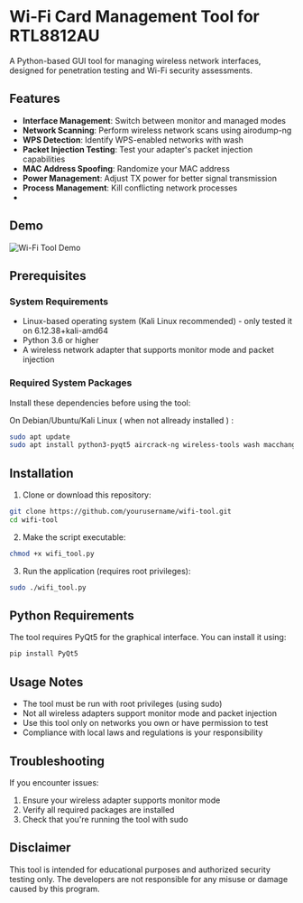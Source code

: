 # Wi-Fi Card Management Tool for RTL8812AU

A Python-based GUI tool for managing wireless network interfaces, designed for penetration testing and Wi-Fi security assessments.

## Features

- **Interface Management**: Switch between monitor and managed modes
- **Network Scanning**: Perform wireless network scans using airodump-ng
- **WPS Detection**: Identify WPS-enabled networks with wash
- **Packet Injection Testing**: Test your adapter's packet injection capabilities
- **MAC Address Spoofing**: Randomize your MAC address
- **Power Management**: Adjust TX power for better signal transmission
- **Process Management**: Kill conflicting network processes
- 
## Demo

![Wi-Fi Tool Demo](media/demo.gif)
## Prerequisites

### System Requirements
- Linux-based operating system (Kali Linux recommended) - only tested it on 6.12.38+kali-amd64
- Python 3.6 or higher
- A wireless network adapter that supports monitor mode and packet injection

### Required System Packages
Install these dependencies before using the tool:

On Debian/Ubuntu/Kali Linux ( when not allready installed ) :
```bash
sudo apt update
sudo apt install python3-pyqt5 aircrack-ng wireless-tools wash macchanger ethtool
```

## Installation

1. Clone or download this repository:
```bash
git clone https://github.com/yourusername/wifi-tool.git
cd wifi-tool
```

2. Make the script executable:
```bash
chmod +x wifi_tool.py
```

3. Run the application (requires root privileges):
```bash
sudo ./wifi_tool.py
```

## Python Requirements

The tool requires PyQt5 for the graphical interface. You can install it using:

```bash
pip install PyQt5
```

## Usage Notes

- The tool must be run with root privileges (using sudo)
- Not all wireless adapters support monitor mode and packet injection
- Use this tool only on networks you own or have permission to test
- Compliance with local laws and regulations is your responsibility

## Troubleshooting

If you encounter issues:
1. Ensure your wireless adapter supports monitor mode
2. Verify all required packages are installed
3. Check that you're running the tool with sudo

## Disclaimer

This tool is intended for educational purposes and authorized security testing only. The developers are not responsible for any misuse or damage caused by this program.

